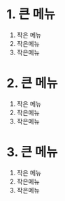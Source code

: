 # 1. 큰 메뉴
1. 작은 메뉴
2. 작은메뉴
3. 작은메뉴

# 2. 큰 메뉴
1. 작은 메뉴
2. 작은메뉴
3. 작은메뉴

# 3. 큰 메뉴
1. 작은 메뉴
2. 작은메뉴
3. 작은메뉴